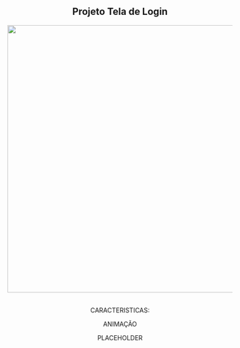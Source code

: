 <span align="center">
<h2>Projeto Tela de Login</h2>
</span>

<div align="center">
<img src="https://user-images.githubusercontent.com/89306240/184453995-17298afb-58f7-4f6b-9c84-91e49efd0f1e.png" width="600" />
</div>

</br>
<div align="center">
<p>CARACTERISTICAS:</p>
<p>ANIMAÇÃO </p>
<p>PLACEHOLDER </p>
</div>
